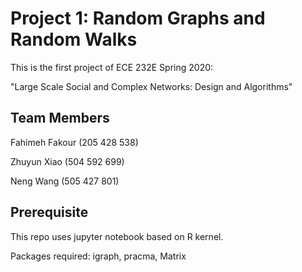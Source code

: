 # Project 1: Random Graphs and Random Walks
This is the first project of ECE 232E Spring 2020:

"Large Scale Social and Complex Networks: Design and Algorithms"

## Team Members
Fahimeh Fakour (205 428 538)

Zhuyun Xiao (504 592 699)

Neng Wang (505 427 801)

## Prerequisite
This repo uses jupyter notebook based on R kernel.

Packages required: igraph, pracma, Matrix
